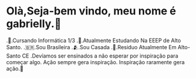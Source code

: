 # Olà,Seja-bem vindo, meu nome é gabrielly.👑
.🎒.Cursando Informática 1/3
.📖.Atualmente Estudando Na EEEP de Alto Santo.
.🇧🇷.Sou Brasileira
.🫂.Sou Casada
.📍.Residuo Atualmente Em Alto-Santo CE
.Devíamos ser ensinados a não esperar por inspiração para começar algo. Ação sempre gera inspiração. Inspiração raramente gera ação.👑
